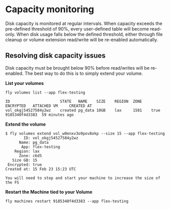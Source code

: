 # Capacity monitoring

Disk capacity is monitored at regular intervals. When capacity exceeds the pre-defined threshold of 90%, every user-defined table will become read-only. When disk usage falls below the defined threshold, either through file cleanup or volume extension read/write will be re-enabled automatically.

## Resolving disk capacity issues
Disk capacity must be brought below 90% before read/writes will be re-enabled. The best way to do this is to simply extend your volume.

**List your volumes**
```
fly volumes list --app flex-testing

ID                  	STATE  	NAME   	SIZE	REGION	ZONE	ENCRYPTED	ATTACHED VM   	CREATED AT
vol_okgj54527584y2wz	created	pg_data	10GB	lax   	1581	true     	9185340f4d3383	59 minutes ago
```

**Extend the volume**
```
$ fly volumes extend vol_w0enxv3o9pov8okp --size 15 --app flex-testing
        ID: vol_okgj54527584y2wz
      Name: pg_data
       App: flex-testing
    Region: lax
      Zone: c6d5
   Size GB: 15
 Encrypted: true
Created at: 15 Feb 23 15:23 UTC

You will need to stop and start your machine to increase the size of the FS
```

**Restart the Machine tied to your Volume**
```
fly machines restart 9185340f4d3383 --app flex-testing
```
